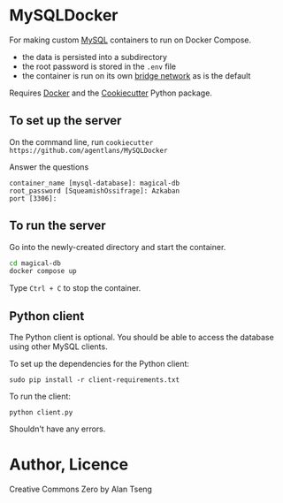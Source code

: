 # MySQLDocker
For making custom [MySQL](https://www.mysql.com/) containers to run on Docker Compose.

- the data is persisted into a subdirectory
- the root password is stored in the `.env` file
- the container is run on its own [bridge network](https://docs.docker.com/network/bridge/) as is the default

Requires [Docker](https://www.docker.com/) and the [Cookiecutter](https://www.cookiecutter.io/) Python package.

## To set up the server

On the command line, run
`cookiecutter https://github.com/agentlans/MySQLDocker`

Answer the questions
```
container_name [mysql-database]: magical-db
root_password [SqueamishOssifrage]: Azkaban
port [3306]:
```
## To run the server

Go into the newly-created directory and start the container.
```bash
cd magical-db
docker compose up
```
Type `Ctrl + C` to stop the container.

## Python client

The Python client is optional. You should be able to access
the database using other MySQL clients.

To set up the dependencies for the Python client:

`sudo pip install -r client-requirements.txt`

To run the client:

`python client.py`

Shouldn't have any errors.

# Author, Licence

Creative Commons Zero by Alan Tseng
